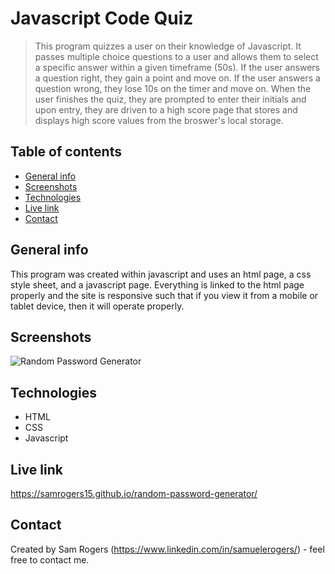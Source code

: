 # Javascript Code Quiz
> This program quizzes a user on their knowledge of Javascript. It passes multiple choice questions to a user and allows them to select a specific answer within a given timeframe (50s). If the user answers a question right, they gain a point and move on. If the user answers a question wrong, they lose 10s on the timer and move on. When the user finishes the quiz, they are prompted to enter their initials and upon entry, they are driven to a high score page that stores and displays high score values from the broswer's local storage.

## Table of contents
* [General info](#general-info)
* [Screenshots](#screenshots)
* [Technologies](#technologies)
* [Live link](#live-link)
* [Contact](#contact)

## General info
This program was created within javascript and uses an html page, a css style sheet, and a javascript page. Everything is linked to the html page properly and the site is responsive such that if you view it from a mobile or tablet device, then it will operate properly.

## Screenshots
![Random Password Generator](./Assets/images/random-password-generator-screenshot.png)

## Technologies
* HTML
* CSS
* Javascript

## Live link
https://samrogers15.github.io/random-password-generator/

## Contact
Created by Sam Rogers (https://www.linkedin.com/in/samuelerogers/) - feel free to contact me.